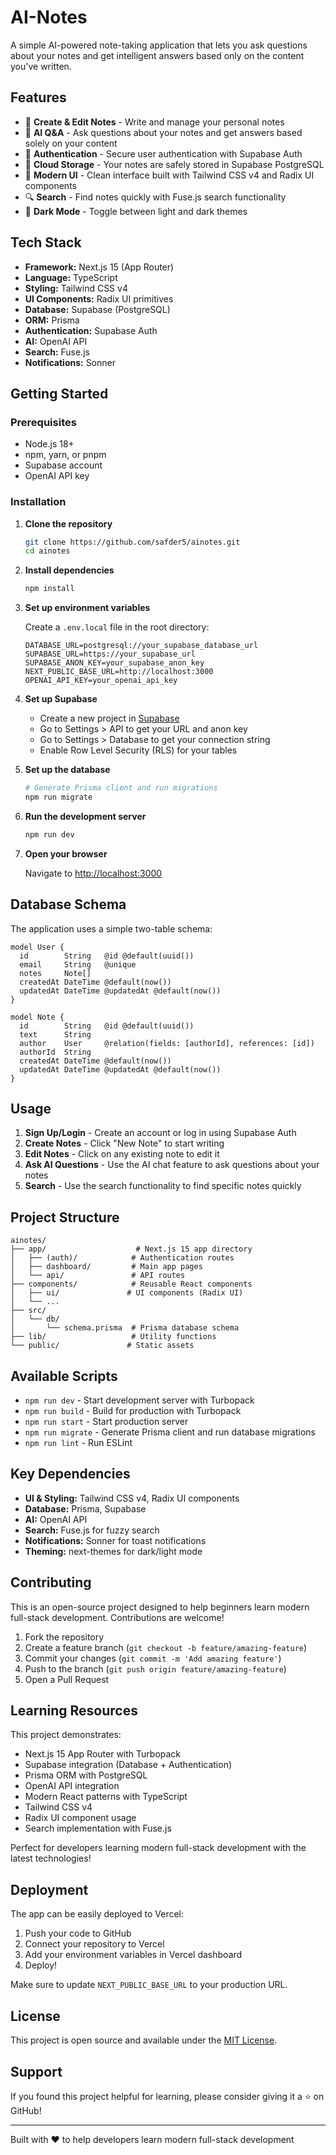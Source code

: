 # AI-Notes

A simple AI-powered note-taking application that lets you ask questions about your notes and get intelligent answers based only on the content you've written.

## Features

- 📝 **Create & Edit Notes** - Write and manage your personal notes
- 🤖 **AI Q&A** - Ask questions about your notes and get answers based solely on your content
- 🔐 **Authentication** - Secure user authentication with Supabase Auth
- 💾 **Cloud Storage** - Your notes are safely stored in Supabase PostgreSQL
- 🎨 **Modern UI** - Clean interface built with Tailwind CSS v4 and Radix UI components
- 🔍 **Search** - Find notes quickly with Fuse.js search functionality
- 🌙 **Dark Mode** - Toggle between light and dark themes

## Tech Stack

- **Framework:** Next.js 15 (App Router)
- **Language:** TypeScript
- **Styling:** Tailwind CSS v4
- **UI Components:** Radix UI primitives
- **Database:** Supabase (PostgreSQL)
- **ORM:** Prisma
- **Authentication:** Supabase Auth
- **AI:** OpenAI API
- **Search:** Fuse.js
- **Notifications:** Sonner

## Getting Started

### Prerequisites

- Node.js 18+
- npm, yarn, or pnpm
- Supabase account
- OpenAI API key

### Installation

1. **Clone the repository**
   ```bash
   git clone https://github.com/safder5/ainotes.git
   cd ainotes
   ```

2. **Install dependencies**
   ```bash
   npm install
   ```

3. **Set up environment variables**
   
   Create a `.env.local` file in the root directory:
   ```env
   DATABASE_URL=postgresql://your_supabase_database_url
   SUPABASE_URL=https://your_supabase_url
   SUPABASE_ANON_KEY=your_supabase_anon_key
   NEXT_PUBLIC_BASE_URL=http://localhost:3000
   OPENAI_API_KEY=your_openai_api_key
   ```

4. **Set up Supabase**
   
   - Create a new project in [Supabase](https://supabase.com)
   - Go to Settings > API to get your URL and anon key
   - Go to Settings > Database to get your connection string
   - Enable Row Level Security (RLS) for your tables

5. **Set up the database**
   ```bash
   # Generate Prisma client and run migrations
   npm run migrate
   ```

6. **Run the development server**
   ```bash
   npm run dev
   ```

7. **Open your browser**
   
   Navigate to [http://localhost:3000](http://localhost:3000)

## Database Schema

The application uses a simple two-table schema:

```prisma
model User {
  id        String   @id @default(uuid())
  email     String   @unique
  notes     Note[]
  createdAt DateTime @default(now())
  updatedAt DateTime @updatedAt @default(now())
}

model Note {
  id        String   @id @default(uuid())
  text      String
  author    User     @relation(fields: [authorId], references: [id])
  authorId  String
  createdAt DateTime @default(now())
  updatedAt DateTime @updatedAt @default(now())
}
```

## Usage

1. **Sign Up/Login** - Create an account or log in using Supabase Auth
2. **Create Notes** - Click "New Note" to start writing
3. **Edit Notes** - Click on any existing note to edit it
4. **Ask AI Questions** - Use the AI chat feature to ask questions about your notes
5. **Search** - Use the search functionality to find specific notes quickly

## Project Structure

```
ainotes/
├── app/                    # Next.js 15 app directory
│   ├── (auth)/            # Authentication routes
│   ├── dashboard/         # Main app pages
│   └── api/               # API routes
├── components/            # Reusable React components
│   ├── ui/               # UI components (Radix UI)
│   └── ...
├── src/
│   └── db/
│       └── schema.prisma  # Prisma database schema
├── lib/                   # Utility functions
└── public/               # Static assets
```

## Available Scripts

- `npm run dev` - Start development server with Turbopack
- `npm run build` - Build for production with Turbopack
- `npm run start` - Start production server
- `npm run migrate` - Generate Prisma client and run database migrations
- `npm run lint` - Run ESLint

## Key Dependencies

- **UI & Styling:** Tailwind CSS v4, Radix UI components
- **Database:** Prisma, Supabase
- **AI:** OpenAI API
- **Search:** Fuse.js for fuzzy search
- **Notifications:** Sonner for toast notifications
- **Theming:** next-themes for dark/light mode

## Contributing

This is an open-source project designed to help beginners learn modern full-stack development. Contributions are welcome!

1. Fork the repository
2. Create a feature branch (`git checkout -b feature/amazing-feature`)
3. Commit your changes (`git commit -m 'Add amazing feature'`)
4. Push to the branch (`git push origin feature/amazing-feature`)
5. Open a Pull Request

## Learning Resources

This project demonstrates:
- Next.js 15 App Router with Turbopack
- Supabase integration (Database + Authentication)
- Prisma ORM with PostgreSQL
- OpenAI API integration
- Modern React patterns with TypeScript
- Tailwind CSS v4
- Radix UI component usage
- Search implementation with Fuse.js

Perfect for developers learning modern full-stack development with the latest technologies!

## Deployment

The app can be easily deployed to Vercel:

1. Push your code to GitHub
2. Connect your repository to Vercel
3. Add your environment variables in Vercel dashboard
4. Deploy!

Make sure to update `NEXT_PUBLIC_BASE_URL` to your production URL.

## License

This project is open source and available under the [MIT License](LICENSE).

## Support

If you found this project helpful for learning, please consider giving it a ⭐ on GitHub!

---

Built with ❤️ to help developers learn modern full-stack development
